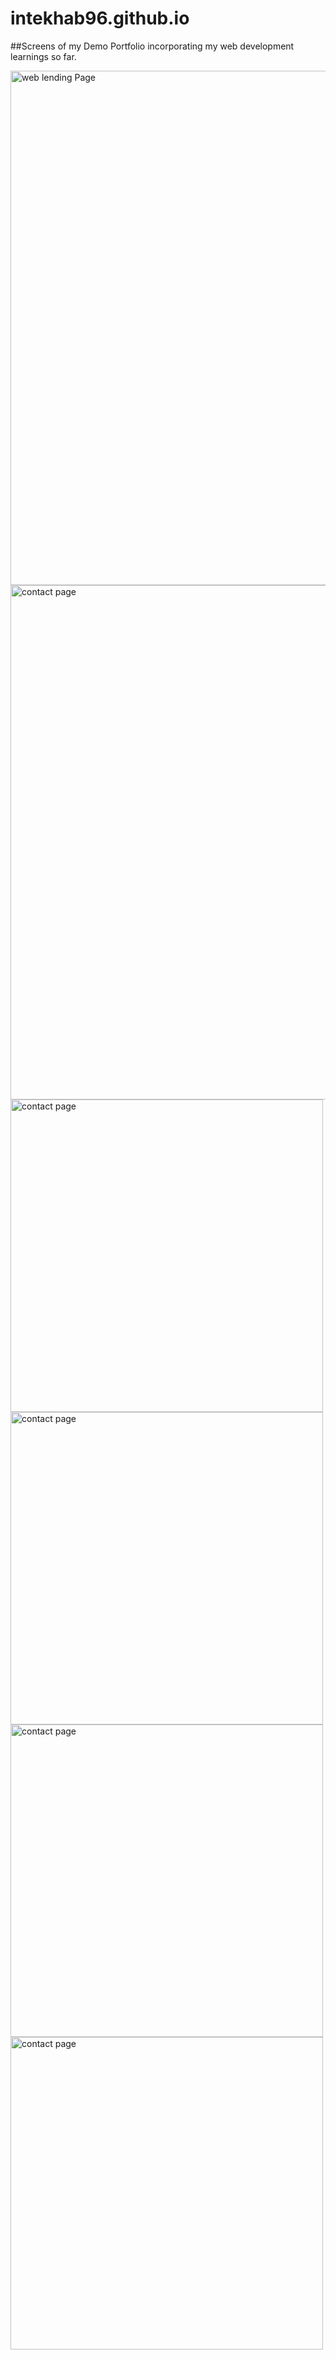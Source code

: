 
# intekhab96.github.io

##Screens of my Demo Portfolio incorporating my web development learnings so far.

<img width="823" alt="web lending Page" src="https://user-images.githubusercontent.com/24479803/119432937-d9802300-bd32-11eb-8737-1887cec607c0.png">
<img width="823" alt="contact page" src="https://user-images.githubusercontent.com/24479803/119432975-e8ff6c00-bd32-11eb-8ea6-998423d15611.png">
<img width="500" alt="contact page" src="https://user-images.githubusercontent.com/24479803/119433143-472c4f00-bd33-11eb-8812-d612e58ba15a.jpg">
<img width="500" alt="contact page" src="https://user-images.githubusercontent.com/24479803/119433164-53b0a780-bd33-11eb-80d5-43184c6f803f.jpg">
<img width="500" alt="contact page" src="https://user-images.githubusercontent.com/24479803/119433207-67f4a480-bd33-11eb-9b1e-a320fafc9193.jpg">
<img width="500" alt="contact page" src="https://user-images.githubusercontent.com/24479803/119433214-6a56fe80-bd33-11eb-8c27-1e21d3b65f5f.jpg">

